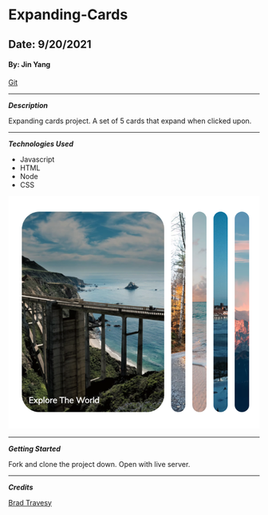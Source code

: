 # Expanding-Cards

## Date: 9/20/2021

#### By: Jin Yang

[Git](https://github.com/jinyangb/Filmzilla)

---

**_Description_**

Expanding cards project. A set of 5 cards that expand when clicked upon.

---

**_Technologies Used_**

- Javascript
- HTML
- Node
- CSS

![Screenshot](screenshot.png)

---

**_Getting Started_**

Fork and clone the project down. Open with live server.

---

**_Credits_**

[Brad Travesy](udemy.com)
